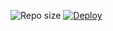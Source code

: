 
![ Repo size](https://img.shields.io/github/repo-size/Unknown-01-hacker/X-daisy)
[![Deploy](https://telegra.ph/file/ea17a30981487fc1b65c3.png)](https://heroku.com/deploy?template=https://github.com/UnKnowN-01-hacker/X-Daisy.git)
